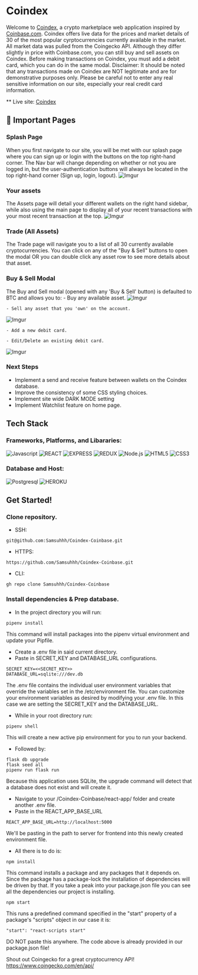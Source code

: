 # Coindex
Welcome to [Coindex](https://coindex-ss.herokuapp.com/), a crypto marketplace web application inspired by [Coinbase.com](https://www.coinbase.com/). Coindex offers live data for the prices and market details of 30 of the most popular cyrptocurrencies currently available in the market. All market data was pulled from the Coingecko API. Although they differ slightly in price with Coinbase.com, you can still buy and sell assets on Coindex. Before making transactions on Coindex, you must add a debit card, which you can do in the same modal. Disclaimer: It should be noted that any transactions made on Coindex are NOT legitimate and are for demonstrative purposes only. Please be careful not to enter any real sensitive information on our site, especially your real credit card information.

** Live site: [Coindex](https://coindex-ss.herokuapp.com/)

## 📃 Important Pages

### Splash Page
When you first navigate to our site, you will be met with our splash page where you can sign up or login with the buttons on the top right-hand corner. The Nav bar will change depending on whether or not you are logged in, but the user-authentication buttons will always be located in the top right-hand corner (Sign up, login, logout).
![Imgur](https://i.imgur.com/78JUE3o.png)

### Your assets
The Assets page will detail your different wallets on the right hand sidebar, while also using the main page to display all of your recent transactions with your most recent transaction at the top.
![Imgur](https://i.imgur.com/csZsWS3.png)

### Trade (All Assets)
The Trade page will navigate you to a list of all 30 currently available cryptocurrencies. You can click on any of the "Buy & Sell" buttons to open the modal OR you can double click any asset row to see more details about that asset.

### Buy & Sell Modal
The Buy and Sell modal (opened with any 'Buy & Sell' button) is defaulted to BTC and allows you to:
    - Buy any available asset.
![Imgur](https://i.imgur.com/rv86RBo.png)

    - Sell any asset that you 'own' on the account.
![Imgur](https://i.imgur.com/cdJJyEb.png)

    - Add a new debit card.
    
    - Edit/Delete an existing debit card.
![Imgur](https://i.imgur.com/ZPJCHHa.png)

### Next Steps
- Implement a send and receive feature between wallets on the Coindex database.
- Improve the consistency of some CSS styling choices.
- Implement site wide DARK MODE setting
- Implement Watchlist feature on home page.

## Tech Stack

### Frameworks, Platforms, and Libararies: 

![Javascript](https://img.shields.io/badge/Javascript%20-F7DF1E?style=for-the-badge&logo=Javascript&logoColor=white)
![REACT](https://img.shields.io/badge/REACT%20-61DAFB?style=for-the-badge&logo=REACT&logoColor=white)
![EXPRESS](https://img.shields.io/badge/Express%20-000000?style=for-the-badge&logo=REACT&logoColor=white)
![REDUX](https://img.shields.io/badge/Redux%20-764ABC?style=for-the-badge&logo=Redux&logoColor=white)
![Node.js](https://img.shields.io/badge/Node.Js%20-339933?style=for-the-badge&logo=Node.js&logoColor=white)
![HTML5](https://img.shields.io/badge/HTML5-E34F26?style=for-the-badge&logo=HTML5&logoColor=white)
![CSS3](https://img.shields.io/badge/CSS3-1572B6?style=for-the-badge&logo=CSS3&logoColor=white)

### Database and Host:
![Postgresql](https://img.shields.io/badge/Postgresql-4169E1?style=for-the-badge&logo=postgresql&logoColor=white)
![HEROKU](https://img.shields.io/badge/Heroku-430098?style=for-the-badge&logo=Heroku&logoColor=white)



## Get Started!

### Clone repository.

- SSH:

```
git@github.com:Samsuhhh/Coindex-Coinbase.git
```

- HTTPS:

```
https://github.com/Samsuhhh/Coindex-Coinbase.git
```

- CLI:
```
gh repo clone Samsuhhh/Coindex-Coinbase
```

### Install dependencies & Prep database.
- In the project directory you will run:

```
pipenv install
```

This command will install packages into the pipenv virtual environment and update your Pipfile.

- Create a .env file in said current directory.
- Paste in SECRET_KEY and DATABASE_URL configurations.

```
SECRET_KEY=<<SECRET_KEY>>
DATABASE_URL=sqlite:///dev.db
```

The .env file contains the individual user environment variables that override the variables set in the /etc/environment file. You can customize your environment variables as desired by modifying your .env file. In this case we are setting the SECRET_KEY and the DATABASE_URL.

- While in your root directory run:

```
pipenv shell
```

This will create a new active pip environment for  you to run your backend.

- Followed by:

```
flask db upgrade
flask seed all
pipenv run flask run
```

Because this application uses SQLite, the upgrade command will detect that a database does not exist and will create it. 

- Navigate to your /Coindex-Coinbase/react-app/ folder and create another .env file.
- Paste in the REACT_APP_BASE_URL

```
REACT_APP_BASE_URL=http://localhost:5000
```
We'll be pasting in the path to server for frontend into this newly created environment file.

- All there is to do is:

```
npm install
```
This command installs a package and any packages that it depends on. Since the package has a package-lock the installation of dependencies will be driven by that. If you take a peak into your package.json file you can see all the dependencies our project is installing.

```
npm start
```
This runs a predefined command specified in the "start" property of a package's "scripts" object in our case it is:

```
"start": "react-scripts start"
```
DO NOT paste this anywhere. The code above is already provided in our package.json file!


Shout out Coingecko for a great cryptocurrency API! 
https://www.coingecko.com/en/api/
